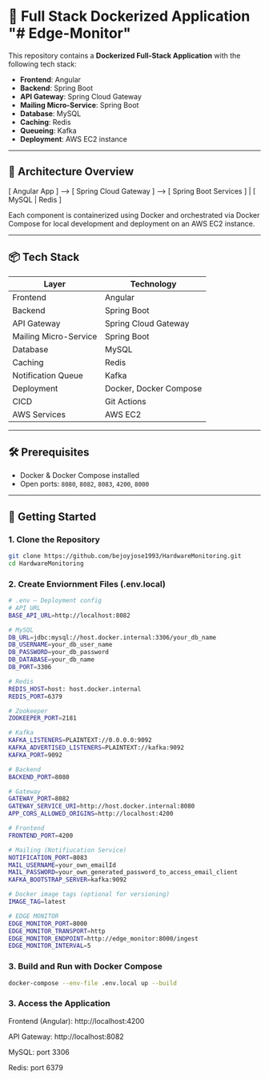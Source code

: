 # 🚀 Full Stack Dockerized Application "# Edge-Monitor" 

This repository contains a **Dockerized Full-Stack Application** with the following tech stack:

- **Frontend**: Angular  
- **Backend**: Spring Boot  
- **API Gateway**: Spring Cloud Gateway
- **Mailing Micro-Service**: Spring Boot 
- **Database**: MySQL  
- **Caching**: Redis  
- **Queueing**: Kafka  
- **Deployment**: AWS EC2 instance
---



## 🧱 Architecture Overview

[ Angular App ] --> [ Spring Cloud Gateway ] --> [ Spring Boot Services ]
| [ MySQL | Redis ]


Each component is containerized using Docker and orchestrated via Docker Compose for local development and deployment on an AWS EC2 instance.

---

## 📦 Tech Stack

| Layer                  | Technology                                             |
|------------------------|--------------------------------------------------------|
| Frontend               | Angular                                                |
| Backend                | Spring Boot                                            |
| API Gateway            | Spring Cloud Gateway                                   |
| Mailing Micro-Service  | Spring Boot                                            |
| Database               | MySQL                                                  |
| Caching                | Redis                                                  |
| Notification Queue     | Kafka                                                  |
| Deployment             | Docker, Docker Compose                                 |
| CICD                   | Git Actions                                            |
| AWS Services           | AWS EC2                                                |

---


## 🛠️ Prerequisites
- Docker & Docker Compose installed
- Open ports: `8080`, `8082`, `8083`, `4200`, `8000`
---


## 🚀 Getting Started
### 1. Clone the Repository

```bash
git clone https://github.com/bejoyjose1993/HardwareMonitoring.git
cd HardwareMonitoring
```


### 2. Create Enviornment Files (.env.local)
```bash
# .env — Deployment config
# API URL
BASE_API_URL=http://localhost:8082

# MySQL
DB_URL=jdbc:mysql://host.docker.internal:3306/your_db_name
DB_USERNAME=your_db_user_name
DB_PASSWORD=your_db_password
DB_DATABASE=your_db_name
DB_PORT=3306

# Redis
REDIS_HOST=host: host.docker.internal
REDIS_PORT=6379

# Zookeeper
ZOOKEEPER_PORT=2181

# Kafka
KAFKA_LISTENERS=PLAINTEXT://0.0.0.0:9092
KAFKA_ADVERTISED_LISTENERS=PLAINTEXT://kafka:9092
KAFKA_PORT=9092

# Backend
BACKEND_PORT=8080

# Gateway
GATEWAY_PORT=8082
GATEWAY_SERVICE_URI=http://host.docker.internal:8080
APP_CORS_ALLOWED_ORIGINS=http://localhost:4200

# Frontend
FRONTEND_PORT=4200

# Mailing (Notifiucation Service)
NOTIFICATION_PORT=8083
MAIL_USERNAME=your_own_emailId
MAIL_PASSWORD=your_own_generated_password_to_access_email_client
KAFKA_BOOTSTRAP_SERVER=kafka:9092

# Docker image tags (optional for versioning)
IMAGE_TAG=latest

# EDGE MONITOR
EDGE_MONITOR_PORT=8000
EDGE_MONITOR_TRANSPORT=http
EDGE_MONITOR_ENDPOINT=http://edge_monitor:8000/ingest
EDGE_MONITOR_INTERVAL=5
```

### 3. Build and Run with Docker Compose

```bash
docker-compose --env-file .env.local up --build
```

### 3. Access the Application

Frontend (Angular): http://localhost:4200

API Gateway: http://localhost:8082

MySQL: port 3306

Redis: port 6379
